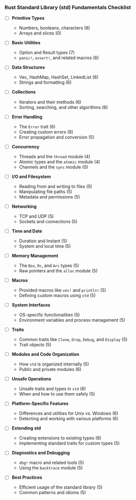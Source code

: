### Rust Standard Library (std) Fundamentals Checklist

- [ ] **Primitive Types**
  - Numbers, booleans, characters (8)
  - Arrays and slices (0)

- [ ] **Basic Utilities**
  - Option and Result types (7)
  - `panic!`, `assert!`, and related macros (6)

- [ ] **Data Structures**
  - Vec, HashMap, HashSet, LinkedList (6)
  - Strings and formatting (6)

- [ ] **Collections**
  - Iterators and their methods (6)
  - Sorting, searching, and other algorithms (6)

- [ ] **Error Handling**
  - The `Error` trait (6)
  - Creating custom errors (8)
  - Error propagation and conversion (5)

- [ ] **Concurrency**
  - Threads and the `thread` module (4)
  - Atomic types and the `atomic` module (4)
  - Channels and the `sync` module (0)

- [ ] **I/O and Filesystem**
  - Reading from and writing to files (5)
  - Manipulating file paths (5)
  - Metadata and permissions (5)

- [ ] **Networking**
  - TCP and UDP (5)
  - Sockets and connections (5)

- [ ] **Time and Date**
  - Duration and Instant (5)
  - System and local time (5)

- [ ] **Memory Management**
  - The `Box`, `Rc`, and `Arc` types (5)
  - Raw pointers and the `alloc` module (5)

- [ ] **Macros**
  - Provided macros like `vec!` and `println!` (5)
  - Defining custom macros using `std` (5)

- [ ] **System Interfaces**
  - OS-specific functionalities (5)
  - Environment variables and process management (5)

- [ ] **Traits**
  - Common traits like `Clone`, `Drop`, `Debug`, and `Display` (5)
  - Trait objects (5)

- [ ] **Modules and Code Organization**
  - How `std` is organized internally (5)
  - Public and private modules (6)

- [ ] **Unsafe Operations**
  - Unsafe traits and types in `std` (6)
  - When and how to use them safely (5)

- [ ] **Platform-Specific Features**
  - Differences and utilities for Unix vs. Windows (6)
  - Detecting and working with various platforms (6)

- [ ] **Extending std**
  - Creating extensions to existing types (6)
  - Implementing standard traits for custom types (5)

- [ ] **Diagnostics and Debugging**
  - `dbg!` macro and related tools (5)
  - Using the `backtrace` module (5)

- [ ] **Best Practices**
  - Efficient usage of the standard library (5)
  - Common patterns and idioms (5)

